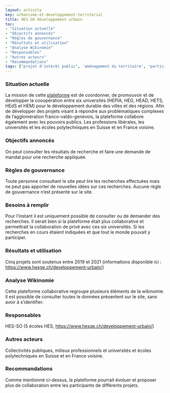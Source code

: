 ```yaml
---
layout: activity
key: urbanisme-et-developpement-territorial
title: HES-SO développement urbain
toc:
- "Situation actuelle"
- "Objectifs annoncés"
- "Règles de gouvernance"
- "Résultats et utilisation"
- "Analyse Wikinomie"
- "Responsables"
- "Autres acteurs"
- "Recommandations"
tags: ["projet d'intérêt public", 'aménagement du territoire', 'participation']
---
```


### Situation actuelle

La mission de cette [plateforme](https://www.hesge.ch/developpement-urbain/) est de coordonner, de promouvoir et de développer la cooopération entre six universités (HEPIA, HEG, HEAD, HETS, HEdS et HEM) pour le développement durable des villes et des régions. Afin de développer des projets visant à répondre aux problématiques complexes de l’agglomération franco-valdo-genevois, la plateforme collabore également avec les pouvoirs publics. Les professions libérales, les universités et les écoles polytechniques en Suisse et en France voisine.


### Objectifs annoncés

On peut consulter les résultats de recherche et faire une demande de mandat pour une recherche appliquée. 


### Règles de gouvernance

Toute personne consultant le site peut lire les recherches effectuées mais ne peut pas apporter de nouvelles idées sur ces recherches.
Aucune règle de gouvernance n’est présente sur le site. 


### Besoins à remplir

Pour l’instant il est uniquement possible de consulter ou de demander des recherches. Il serait bien si la plateforme était plus collaborative et permettrait la collaboration de privé avec ces six universités. Si les recherches en cours étaient indiquées et que tout le monde pouvait y participer.


### Résultats et utilisation

Cinq projets sont soutenus entre 2019 et 2021 (informations disponible ici : https://www.hesge.ch/developpement-urbain/)


### Analyse Wikinomie

Cette plateforme collaborative regroupe plusieurs éléments de la wikinomie. Il est possible de consulter toutes le données présentent sur le site, sans avoir à s’identifier. 


### Responsables

HES-SO (5 écoles HES, https://www.hesge.ch/developpement-urbain/)


### Autres acteurs

Collectivités publiques, milieux professionnels et universités et écoles polytechniques en Suisse et en France voisine.


### Recommandations

Comme mentionné ci-dessus, la plateforme pourrait évoluer et proposer plus de collaboration entre les participants de différents projets.